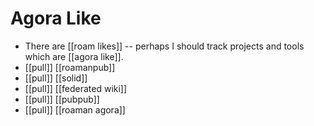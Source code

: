 # Agora Like

- There are [[roam likes]] -- perhaps I should track projects and tools which are [[agora like]].
- [[pull]] [[roamanpub]]
- [[pull]] [[solid]]
- [[pull]] [[federated wiki]]
- [[pull]] [[pubpub]]
- [[pull]] [[roaman agora]]


